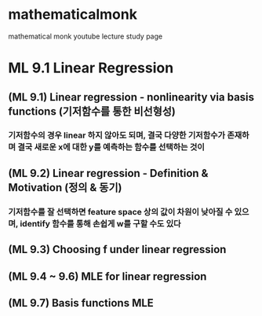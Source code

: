 # mathematicalmonk
mathematical monk youtube lecture study page

# ML 9.1 Linear Regression
## (ML 9.1) Linear regression - nonlinearity via basis functions (기저함수를 통한 비선형성)
### 기저함수의 경우 linear 하지 않아도 되며, 결국 다양한 기저함수가 존재하며 결국 새로운 x에 대한 y를 예측하는 함수를 선택하는 것이

## (ML 9.2) Linear regression - Definition & Motivation (정의 & 동기)
### 기저함수를 잘 선택하면 feature space 상의 값이 차원이 낮아질 수 있으며, identify 함수를 통해 손쉽게 w를 구할 수도 있다

## (ML 9.3) Choosing f under linear regression
## (ML 9.4 ~ 9.6) MLE for linear regression
## (ML 9.7) Basis functions MLE
